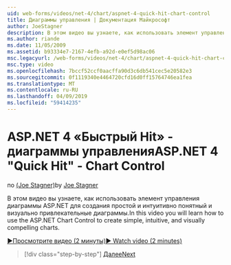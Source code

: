 ```yaml
---
uid: web-forms/videos/net-4/chart/aspnet-4-quick-hit-chart-control
title: Диаграммы управления | Документация Майкрософт
author: JoeStagner
description: В этом видео вы узнаете, как использовать элемент управления диаграммы ASP.NET для создания простой и интуитивно понятный и визуально привлекательные диаграммы.
ms.author: riande
ms.date: 11/05/2009
ms.assetid: b93334e7-2167-4efb-a92d-e0ef5d98ac06
msc.legacyurl: /web-forms/videos/net-4/chart/aspnet-4-quick-hit-chart-control
msc.type: video
ms.openlocfilehash: 7bccf52ccf0aacffa90d3c6db541cec5e20582e3
ms.sourcegitcommit: 0f1119340e4464720cfd16d0ff15764746ea1fea
ms.translationtype: MT
ms.contentlocale: ru-RU
ms.lasthandoff: 04/09/2019
ms.locfileid: "59414235"
---
```

# <a name="aspnet-4-quick-hit---chart-control"></a><span data-ttu-id="8a194-103">ASP.NET 4 «Быстрый Hit» - диаграммы управления</span><span class="sxs-lookup"><span data-stu-id="8a194-103">ASP.NET 4 "Quick Hit" - Chart Control</span></span>

<span data-ttu-id="8a194-104">по [(Joe Stagner)](https://github.com/JoeStagner)</span><span class="sxs-lookup"><span data-stu-id="8a194-104">by [Joe Stagner](https://github.com/JoeStagner)</span></span>

<span data-ttu-id="8a194-105">В этом видео вы узнаете, как использовать элемент управления диаграммы ASP.NET для создания простой и интуитивно понятный и визуально привлекательные диаграммы.</span><span class="sxs-lookup"><span data-stu-id="8a194-105">In this video you will learn how to use the ASP.NET Chart Control to create simple, intuitive, and visually compelling charts.</span></span> 

[<span data-ttu-id="8a194-106">&#9654;Просмотрите видео (2 минуты)</span><span class="sxs-lookup"><span data-stu-id="8a194-106">&#9654; Watch video (2 minutes)</span></span>](https://channel9.msdn.com/Blogs/ASP-NET-Site-Videos/aspnet-4-quick-hit-chart-control)

> [!div class="step-by-step"]
> [<span data-ttu-id="8a194-107">Далее</span><span class="sxs-lookup"><span data-stu-id="8a194-107">Next</span></span>](aspnet-4-how-do-i-introducing-the-new-chart-control-in-visual-studio-2010.md)
